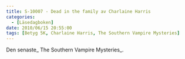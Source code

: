 ```yaml
---
title: S-10007 - Dead in the family av Charlaine Harris
categories:
  - [Läsedagboken]
date: 2010/06/15 20:55:00
tags: [Betyg 5K, Charlaine Harris, The Southern Vampire Mysteries]
---
```

Den senaste_ The Southern Vampire Mysteries_.
